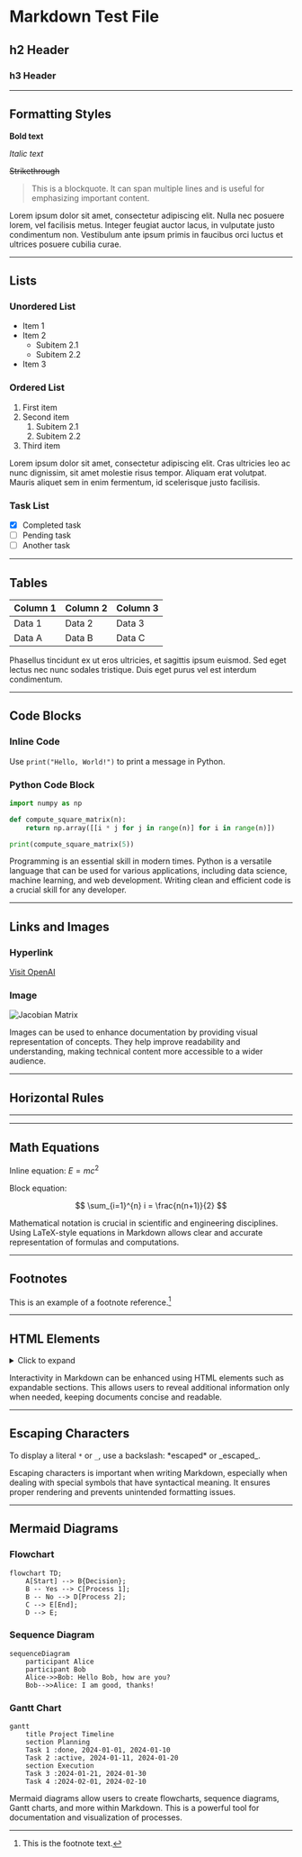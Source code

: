 # Markdown Test File

## h2 Header

### h3 Header

---

## Formatting Styles

**Bold text**

*Italic text*

~~Strikethrough~~

> This is a blockquote. It can span multiple lines and is useful for emphasizing important content.

Lorem ipsum dolor sit amet, consectetur adipiscing elit. Nulla nec posuere lorem, vel facilisis metus. Integer feugiat auctor lacus, in vulputate justo condimentum non. Vestibulum ante ipsum primis in faucibus orci luctus et ultrices posuere cubilia curae.

---

## Lists

### Unordered List
- Item 1
- Item 2
  - Subitem 2.1
  - Subitem 2.2
- Item 3

### Ordered List
1. First item
2. Second item
   1. Subitem 2.1
   2. Subitem 2.2
3. Third item

Lorem ipsum dolor sit amet, consectetur adipiscing elit. Cras ultricies leo ac nunc dignissim, sit amet molestie risus tempor. Aliquam erat volutpat. Mauris aliquet sem in enim fermentum, id scelerisque justo facilisis.

### Task List
- [x] Completed task
- [ ] Pending task
- [ ] Another task

---

## Tables

| Column 1 | Column 2 | Column 3 |
|----------|----------|----------|
| Data 1   | Data 2   | Data 3   |
| Data A   | Data B   | Data C   |

Phasellus tincidunt ex ut eros ultricies, et sagittis ipsum euismod. Sed eget lectus nec nunc sodales tristique. Duis eget purus vel est interdum condimentum.

---

## Code Blocks

### Inline Code
Use `print("Hello, World!")` to print a message in Python.

### Python Code Block
```python
import numpy as np

def compute_square_matrix(n):
    return np.array([[i * j for j in range(n)] for i in range(n)])

print(compute_square_matrix(5))
```

Programming is an essential skill in modern times. Python is a versatile language that can be used for various applications, including data science, machine learning, and web development. Writing clean and efficient code is a crucial skill for any developer.

---

## Links and Images

### Hyperlink
[Visit OpenAI](https://openai.com)

### Image
![Jacobian Matrix](https://res.cloudinary.com/dtpiuha91/image/upload/v1738131143/jacobian_dk_normalized_r1vitk.png)

Images can be used to enhance documentation by providing visual representation of concepts. They help improve readability and understanding, making technical content more accessible to a wider audience.

---

## Horizontal Rules

---

---

## Math Equations

Inline equation: $E = mc^2$

Block equation:

$$
\sum_{i=1}^{n} i = \frac{n(n+1)}{2}
$$

Mathematical notation is crucial in scientific and engineering disciplines. Using LaTeX-style equations in Markdown allows clear and accurate representation of formulas and computations.

---

## Footnotes

This is an example of a footnote reference.[^1]

[^1]: This is the footnote text.

---

## HTML Elements

<details>
  <summary>Click to expand</summary>
  Hidden content revealed!
</details>

Interactivity in Markdown can be enhanced using HTML elements such as expandable sections. This allows users to reveal additional information only when needed, keeping documents concise and readable.

---

## Escaping Characters

To display a literal `*` or `_`, use a backslash: \*escaped\* or \_escaped\_.

Escaping characters is important when writing Markdown, especially when dealing with special symbols that have syntactical meaning. It ensures proper rendering and prevents unintended formatting issues.

---

## Mermaid Diagrams

### Flowchart
```mermaid
flowchart TD;
    A[Start] --> B{Decision};
    B -- Yes --> C[Process 1];
    B -- No --> D[Process 2];
    C --> E[End];
    D --> E;
```

### Sequence Diagram
```mermaid
sequenceDiagram
    participant Alice
    participant Bob
    Alice->>Bob: Hello Bob, how are you?
    Bob-->>Alice: I am good, thanks!
```

### Gantt Chart
```mermaid
gantt
    title Project Timeline
    section Planning
    Task 1 :done, 2024-01-01, 2024-01-10
    Task 2 :active, 2024-01-11, 2024-01-20
    section Execution
    Task 3 :2024-01-21, 2024-01-30
    Task 4 :2024-02-01, 2024-02-10
```

Mermaid diagrams allow users to create flowcharts, sequence diagrams, Gantt charts, and more within Markdown. This is a powerful tool for documentation and visualization of processes.
